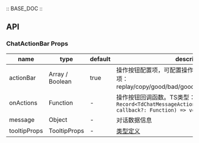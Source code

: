 :: BASE_DOC ::

## API
### ChatActionBar Props

name | type | default | description | required
-- | -- | -- | -- | --
actionBar | Array / Boolean | true | 操作按钮配置项，可配置操作按钮选项和顺序。数组可选项：replay/copy/good/bad/goodActived/badActived/share | N
onActions | Function | - | 操作按钮回调函数。TS类型：`Record<TdChatMessageActionName, (data?: any, callback?: Function) => void>` | N
message | Object | - | 对话数据信息 | N
tooltipProps | TooltipProps | - | [类型定义](https://github.com/Tencent/tdesign-react/blob/develop/packages/components/tooltip/type.ts)  | N
